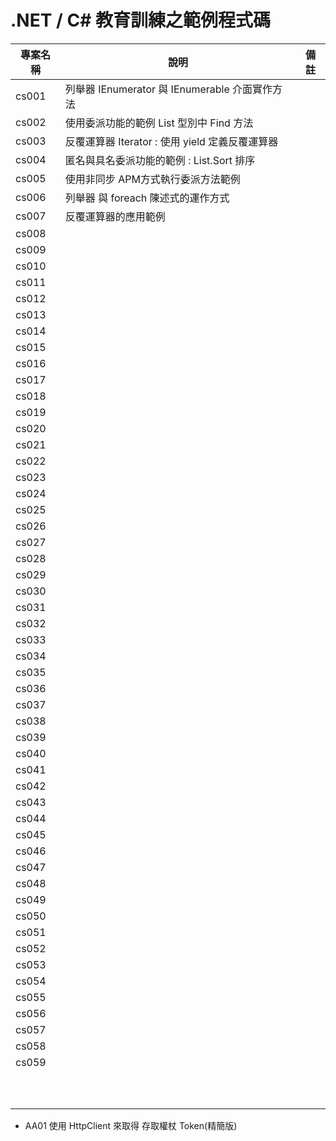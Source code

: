 # .NET / C# 教育訓練之範例程式碼

|專案名稱|說明|備註|
|-|-|-|
|cs001|列舉器 IEnumerator 與 IEnumerable 介面實作方法||
|cs002|使用委派功能的範例 List<T> 型別中 Find 方法||
|cs003|反覆運算器 Iterator : 使用 yield 定義反覆運算器||
|cs004|匿名與具名委派功能的範例 : List.Sort 排序||
|cs005|使用非同步 APM方式執行委派方法範例||
|cs006|列舉器 與  foreach 陳述式的運作方式||
|cs007|反覆運算器的應用範例||
|cs008|||
|cs009|||
|cs010|||
|cs011|||
|cs012|||
|cs013|||
|cs014|||
|cs015|||
|cs016|||
|cs017|||
|cs018|||
|cs019|||
|cs020|||
|cs021|||
|cs022|||
|cs023|||
|cs024|||
|cs025|||
|cs026|||
|cs027|||
|cs028|||
|cs029|||
|cs030|||
|cs031|||
|cs032|||
|cs033|||
|cs034|||
|cs035|||
|cs036|||
|cs037|||
|cs038|||
|cs039|||
|cs040|||
|cs041|||
|cs042|||
|cs043|||
|cs044|||
|cs045|||
|cs046|||
|cs047|||
|cs048|||
|cs049|||
|cs050|||
|cs051|||
|cs052|||
|cs053|||
|cs054|||
|cs055|||
|cs056|||
|cs057|||
|cs058|||
|cs059|||
||||
||||
||||
||||
||||
||||
||||
||||
||||
||||

* AA01 使用 HttpClient 來取得 存取權杖 Token(精簡版)
